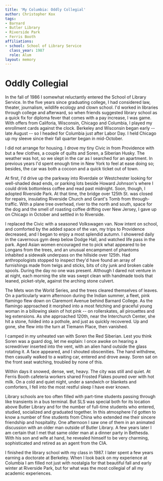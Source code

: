 ```yaml
---
title: 'My Columbia: Oddly Collegial'
author: Christopher Kox
tags:
- Barnard
- Butler Library
- Riverside Park
- Ferris Booth
affiliations:
- school: School of Library Service
  class_year: 1987
  role: Alum
layout: memory
---
```


# Oddly Collegial

In the fall of 1986 I somewhat reluctantly entered the School of Library Service.  In the five years since graduating college, I had considered law, theater, journalism, wildlife ecology and clown school. I'd worked in libraries through college and afterward, so when friends suggested library school as a quick fix for diploma fever that comes with a pay increase, I was game.  With offers from Califoria, Wisconsin, Chicago and Columbia, I played my enrollment cards against the clock.  Berkeley and Wisconsin began early -- late August -- so I headed for Columbia just after Labor Day.  I held Chicago up my sleeve since their fall quarter began in mid-October.

I did not arrange for housing.  I drove my tiny Civic in from Providence with but a few clothes, a couple of quilts and Soren, a Siberian Husky.  The weather was hot, so we slept in the car as I searched for an apartment.  In previous years I'd spent enough time in New York to feel at ease doing so; besides, the car was both a cocoon and a quick ticket out of town.

At first, I'd drive up the parkway into Riverdale or Westchester looking for well-shaded dead ends, or parking lots beside Howard Johnson's where I could drink bottomless coffee and read past midnight.  Soon, though, I adopted Riverside Park.  At that time, the bridge over 125th St. was closed for repairs, insulating Riverside Church and Grant's Tomb from through-traffic.  With a plane tree overhead, river to the north and south, space for the dog and the smell of roasting coffee drifting over New Jersey, I gave up on Chicago in October and settled in to Riverside.

I replaced the Civic with a seasoned Volkswagen van.  Now intent on school, and comforted by the added space of the van, my trips to Providence decreased, and I began to enjoy a most splendid autumn.  I showered daily in the cavernous gym deep below Dodge Hall, and watched life pass in the park.  Aged Asian women encouraged me to pick what appeared to be Longans from the trees, and an unusual encampment of phantoms inhabited a sidewalk underpass on the hillside over 125th.  Had anthropologists stopped to inspect they'd have found an array of furnishings made from twigs and sticks, bits of city junk and broken cable spools.  During the day no one was present.  Although I dared not venture in at night, each morning the site was swept clean with handmade tools that leaned, picket-style, against the arching stone culvert.

The Mets won the World Series, and the trees cleared themselves of leaves.  On a particularly warm afternoon during the Indian summer, a fleet, pink flamingo flew down on Claremont Avenue behind Barnard College.  As the flamingo approached it morphed into a most fetching and graceful young woman in a billowing skein of hot pink -- on rollerskates, all pirouettes and leg extensions.  As she approached 120th, near the Interchurch Center, she hit a stone, folded into a pothole, and just as quickly recovered.  Up and gone, she flew into the turn at Tiemann Place, then vanished.

I camped in my unheated van with Soren the Red Siberian.  Lest you think Soren was a guard dog, let me explain: I once awoke on hearing a screwdriver inserted into the vent, with an alien hand outside the glass rotating it.  A face appeared, and I shouted obscenities.  The hand withdrew, then casually walked to a waiting car, entered and drove away.  Soren sat on the front seat watching, troubled by none of this.

Within days it snowed, dense, wet, heavy.  The city was still and quiet.  At Ferris Booth cafeteria workers shared Frosted Flakes poured over with hot milk.  On a cold and quiet night, under a sandwich or blankets and comforters, I fell into the most restful sleep I have ever known.

Library schools are too often filled with part-time students passing through like transients in a bus terminal.  But SLS was special both for its location above Butler Library and for the number of full-time students who entered, studied, socialized and graduated together.  In this atmosphere I'd gotten to know a number of fine students from China who extended me their sincere friendship and hospitality.  One afternoon I saw one of them in an animated discussion with an older man outside of Butler Library.  A few years later I am certain that I met that same older man at a dinner party in Bethesda.  With his son and wife at hand, he revealed himself to be very charming, sophisticated and retired as an agent from the CIA.

I finished the library school with my class in 1987.  I later spent a few years earning a doctorate at Berkeley.  When I look back on my experience at Columbia I am filled not just with nostalgia for that beautiful fall and early winter at Riverside Park, but for what was the most collegial of all my academic experiences.
